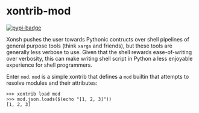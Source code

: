 # xontrib-mod
[![pypi-badge][]][pypi] 

[pypi-badge]: https://img.shields.io/pypi/v/xontrib-mod
[pypi]: https://pypi.org/project/xontrib-mod

Xonsh pushes the user towards Pythonic contructs over shell pipelines of general purpose tools (think `xargs` and friends), but these tools are generally less verbose to use. 
Given that the shell rewards ease-of-writing over verbosity, this can make writing shell script in Python a less enjoyable experience for shell programmers.

Enter `mod`. `mod` is a simple xontrib that defines a `mod` builtin that attempts to resolve modules and their attributes:
```pycon
>>> xontrib load mod
>>> mod.json.loads($(echo "[1, 2, 3]"))
[1, 2, 3]
```
